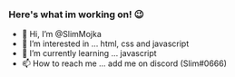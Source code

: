 ### Here's what im working on! 😉


- 👋 Hi, I’m @SlimMojka
- 👀 I’m interested in ... html, css and javascript
- 🌱 I’m currently learning ... javascript
- 📫 How to reach me ... add me on discord (Slim#0666)

<!---
SlimMojka/SlimMojka is a ✨ special ✨ repository because its `README.md` (this file) appears on your GitHub profile.
You can click the Preview link to take a look at your changes.
--->

